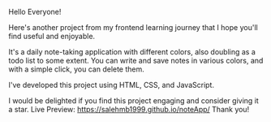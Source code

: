 Hello Everyone!

Here's another project from my frontend learning journey that I hope you'll find useful and enjoyable.

It's a daily note-taking application with different colors, also doubling as a todo list to some extent. You can write and save notes in various colors, and with a simple click, you can delete them.

I've developed this project using HTML, CSS, and JavaScript.

I would be delighted if you find this project engaging and consider giving it a star.
Live Preview: https://salehmb1999.github.io/noteApp/
Thank you!
